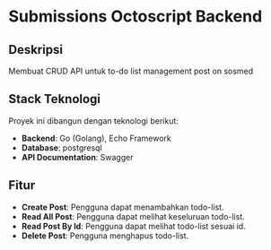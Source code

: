 # **Submissions Octoscript Backend**

## **Deskripsi**
Membuat CRUD API untuk to-do list management post on sosmed

## **Stack Teknologi**
Proyek ini dibangun dengan teknologi berikut:
- **Backend**: Go (Golang), Echo Framework
- **Database**: postgresql
- **API Documentation**: Swagger   

## **Fitur**
- **Create Post**: Pengguna dapat menambahkan todo-list.
- **Read All Post**: Pengguna dapat melihat keseluruan todo-list.
- **Read Post By Id**: Pengguna dapat melihat todo-list sesuai id.
- **Delete Post**: Pengguna menghapus todo-list.

